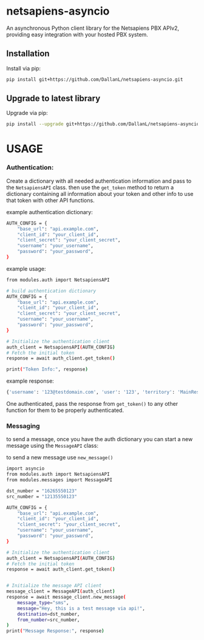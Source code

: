 # netsapiens-asyncio

An asynchronous Python client library for the Netsapiens PBX APIv2, providing easy integration with your hosted PBX system.

## Installation

Install via pip:

```bash
pip install git+https://github.com/DallanL/netsapiens-asyncio.git
```

## Upgrade to latest library

Upgrade via pip:

```bash
pip install --upgrade git+https://github.com/DallanL/netsapiens-asyncio.git
```


# USAGE

### Authentication:

Create a dictionary with all needed authentication information and pass to the `NetsapiensAPI` class. then use the `get_token` method to return a dictionary containing all information about your token and other info to use that token with other API functions.

example authentication dictionary:
```bash
AUTH_CONFIG = {
    "base_url": "api.example.com",
    "client_id": "your_client_id",
    "client_secret": "your_client_secret",
    "username": "your_username",
    "password": "your_password",
}
```

example usage:

```bash
from modules.auth import NetsapiensAPI

# build authentication dictionary
AUTH_CONFIG = {
    "base_url": "api.example.com",
    "client_id": "your_client_id",
    "client_secret": "your_client_secret",
    "username": "your_username",
    "password": "your_password",
}

# Initialize the authentication client
auth_client = NetsapiensAPI(AUTH_CONFIG)
# Fetch the initial token
response = await auth_client.get_token()

print("Token Info:", response)
```

example response:
```bash
{'username': '123@testdomain.com', 'user': '123', 'territory': 'MainReseller', 'domain': 'testdomain.com', 'department': 'n/a', 'uid': '123@testdomain.com', 'login': '123@testdomain.com', 'scope': 'Super User', 'user_email': 'Hu.Man@DefinitlyNormal.com', 'displayName': 'Hu Man', 'access_token': '58c030a319224f69a5fd770995a0af0a', 'expires_in': 3600, 'token_type': 'Bearer', 'refresh_token': 'af329eb2aa6247739240af7b692ab02a', 'client_id': 'supersecretclientid', 'apiversion': 'Version: 44.1.2', 'expires_at': '2024-11-25 19:15:22', 'api_url': 'https://api.example.com'}
```

One authenticated, pass the response from `get_token()` to any other function for them to be properly authenticated.

### Messaging

to send a message, once you have the auth dictionary you can start a new message using the `MessageAPI` class:


to send a new message use `new_message()`

```bash
import asyncio
from modules.auth import NetsapiensAPI
from modules.messages import MessageAPI

dst_number = "16265550123"
src_number = "12135550123"

AUTH_CONFIG = {
    "base_url": "api.example.com",
    "client_id": "your_client_id",
    "client_secret": "your_client_secret",
    "username": "your_username",
    "password": "your_password",
}

# Initialize the authentication client
auth_client = NetsapiensAPI(AUTH_CONFIG)
# Fetch the initial token
response = await auth_client.get_token()


# Initialize the message API client
message_client = MessageAPI(auth_client)
response = await message_client.new_message(
    message_type="sms",
    message="Hey, this is a test message via api!",
    destination=dst_number,
    from_number=src_number,
)
print("Message Response:", response)
```
